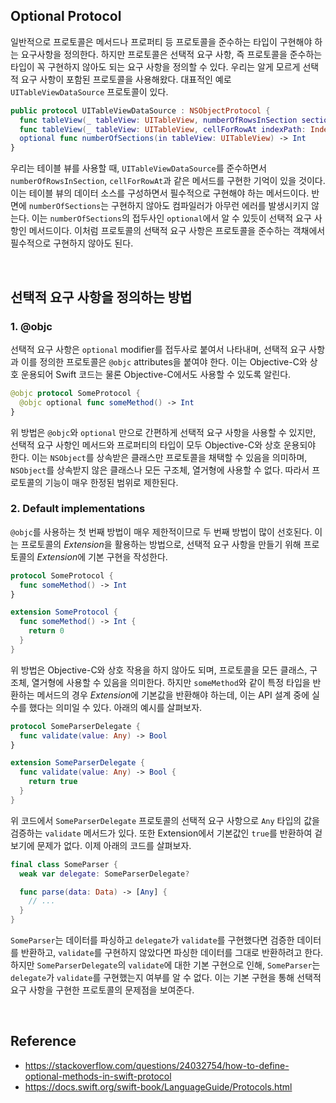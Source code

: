 ## Optional Protocol

일반적으로 프로토콜은 메서드나 프로퍼티 등 프로토콜을 준수하는 타입이 구현해야 하는 요구사항을 정의한다. 하지만 프로토콜은 선택적 요구 사항, 즉 프로토콜을 준수하는 타입이 꼭 구현하지 않아도 되는 요구 사항을 정의할 수 있다. 우리는 알게 모르게 선택적 요구 사항이 포함된 프로토콜을 사용해왔다. 대표적인 예로 `UITableViewDataSource` 프로토콜이 있다.

```swift
public protocol UITableViewDataSource : NSObjectProtocol {
  func tableView(_ tableView: UITableView, numberOfRowsInSection section: Int) -> Int
  func tableView(_ tableView: UITableView, cellForRowAt indexPath: IndexPath) -> UITableViewCell
  optional func numberOfSections(in tableView: UITableView) -> Int
}
```

우리는 테이블 뷰를 사용할 때, `UITableViewDataSource`를 준수하면서 `numberOfRowsInSection`, `cellForRowAt`과 같은 메서드를 구현한 기억이 있을 것이다. 이는 테이블 뷰의 데이터 소스를 구성하면서 필수적으로 구현해야 하는 메서드이다. 반면에 `numberOfSections`는 구현하지 않아도 컴파일러가 아무런 에러를 발생시키지 않는다. 이는 `numberOfSections`의 접두사인 `optional`에서 알 수 있듯이 선택적 요구 사항인 메서드이다. 이처럼 프로토콜의 선택적 요구 사항은 프로토콜을 준수하는 객채에서 필수적으로 구현하지 않아도 된다.

&nbsp;
## 선택적 요구 사항을 정의하는 방법

### 1. @objc

선택적 요구 사항은 `optional` modifier를 접두사로 붙여서 나타내며, 선택적 요구 사항과 이를 정의한 프로토콜은 `@objc` attributes을 붙여야 한다. 이는 Objective-C와 상호 운용되어 Swift 코드는 물론 Objective-C에서도 사용할 수 있도록 알린다.

```swift
@objc protocol SomeProtocol {
  @objc optional func someMethod() -> Int
}
```

위 방법은 `@objc`와 `optional` 만으로 간편하게 선택적 요구 사항을 사용할 수 있지만, 선택적 요구 사항인 메서드와 프로퍼티의 타입이 모두 Objective-C와 상호 운용되야 한다. 이는 `NSObject`를 상속받은 클래스만 프로토콜을 채택할 수 있음을 의미하며, `NSObject`를 상속받지 않은 클래스나 모든 구조체, 열거형에 사용할 수 없다. 따라서 프로토콜의 기능이 매우 한정된 범위로 제한된다.

### 2. Default implementations

`@objc`를 사용하는 첫 번째 방법이 매우 제한적이므로 두 번째 방법이 많이 선호된다. 이는 프로토콜의 *Extension*을 활용하는 방법으로, 선택적 요구 사항을 만들기 위해 프로토콜의 *Extension*에 기본 구현을 작성한다.

```swift
protocol SomeProtocol {
  func someMethod() -> Int
}

extension SomeProtocol {
  func someMethod() -> Int {
    return 0
  }
}
```

위 방법은 Objective-C와 상호 작용을 하지 않아도 되며, 프로토콜을 모든 클래스, 구조체, 열거형에 사용할 수 있음을 의미한다. 하지만 `someMethod`와 같이 특정 타입을 반환하는 메서드의 경우 *Extension*에 기본값을 반환해야 하는데, 이는 API 설계 중에 실수를 했다는 의미일 수 있다. 아래의 예시를 살펴보자.

```swift
protocol SomeParserDelegate {
  func validate(value: Any) -> Bool
}

extension SomeParserDelegate {
  func validate(value: Any) -> Bool {
    return true
  }
}
```

위 코드에서 `SomeParserDelegate` 프로토콜의 선택적 요구 사항으로 `Any` 타입의 값을 검증하는 `validate` 메서드가 있다. 또한 Extension에서 기본값인 `true`를 반환하여 겉보기에 문제가 없다. 이제 아래의 코드를 살펴보자.

```swift
final class SomeParser {
  weak var delegate: SomeParserDelegate?

  func parse(data: Data) -> [Any] {
    // ...
  }
}
```

`SomeParser`는 데이터를 파싱하고 `delegate`가 `validate`를 구현했다면 검증한 데이터를 반환하고, `validate`를 구현하지 않았다면 파싱한 데이터를 그대로 반환하려고 한다. 하지만 `SomeParserDelegate`의 `validate`에 대한 기본 구현으로 인해, `SomeParser`는 `delegate`가 `validate`를 구현했는지 여부를 알 수 없다. 이는 기본 구현을 통해 선택적 요구 사항을 구현한 프로토콜의 문제점을 보여준다.

&nbsp;
## Reference

- https://stackoverflow.com/questions/24032754/how-to-define-optional-methods-in-swift-protocol
- https://docs.swift.org/swift-book/LanguageGuide/Protocols.html